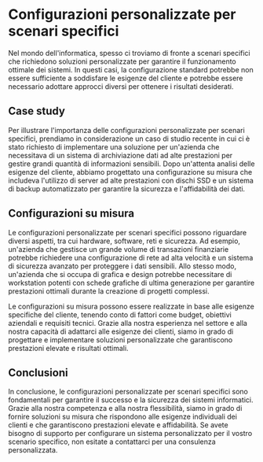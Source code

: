 # Configurazioni personalizzate per scenari specifici

Nel mondo dell'informatica, spesso ci troviamo di fronte a scenari specifici che richiedono soluzioni personalizzate per garantire il funzionamento ottimale dei sistemi. In questi casi, la configurazione standard potrebbe non essere sufficiente a soddisfare le esigenze del cliente e potrebbe essere necessario adottare approcci diversi per ottenere i risultati desiderati.

## Case study

Per illustrare l'importanza delle configurazioni personalizzate per scenari specifici, prendiamo in considerazione un caso di studio recente in cui ci è stato richiesto di implementare una soluzione per un'azienda che necessitava di un sistema di archiviazione dati ad alte prestazioni per gestire grandi quantità di informazioni sensibili. Dopo un'attenta analisi delle esigenze del cliente, abbiamo progettato una configurazione su misura che includeva l'utilizzo di server ad alte prestazioni con dischi SSD e un sistema di backup automatizzato per garantire la sicurezza e l'affidabilità dei dati.

## Configurazioni su misura

Le configurazioni personalizzate per scenari specifici possono riguardare diversi aspetti, tra cui hardware, software, reti e sicurezza. Ad esempio, un'azienda che gestisce un grande volume di transazioni finanziarie potrebbe richiedere una configurazione di rete ad alta velocità e un sistema di sicurezza avanzato per proteggere i dati sensibili. Allo stesso modo, un'azienda che si occupa di grafica e design potrebbe necessitare di workstation potenti con schede grafiche di ultima generazione per garantire prestazioni ottimali durante la creazione di progetti complessi.

Le configurazioni su misura possono essere realizzate in base alle esigenze specifiche del cliente, tenendo conto di fattori come budget, obiettivi aziendali e requisiti tecnici. Grazie alla nostra esperienza nel settore e alla nostra capacità di adattarci alle esigenze dei clienti, siamo in grado di progettare e implementare soluzioni personalizzate che garantiscono prestazioni elevate e risultati ottimali.

## Conclusioni

In conclusione, le configurazioni personalizzate per scenari specifici sono fondamentali per garantire il successo e la sicurezza dei sistemi informatici. Grazie alla nostra competenza e alla nostra flessibilità, siamo in grado di fornire soluzioni su misura che rispondono alle esigenze individuali dei clienti e che garantiscono prestazioni elevate e affidabilità. Se avete bisogno di supporto per configurare un sistema personalizzato per il vostro scenario specifico, non esitate a contattarci per una consulenza personalizzata.